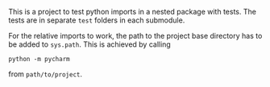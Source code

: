 This is a project to test python imports in a nested package with tests.
The tests are in separate `test` folders in each submodule.

For the relative imports to work, the path to the project base directory has
 to be added to `sys.path`. This is achieved by calling

`python -m pycharm`

from `path/to/project`.
